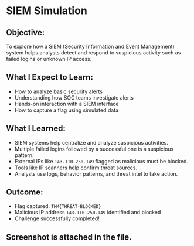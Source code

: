 # SIEM Simulation
## Objective:
To explore how a SIEM (Security Information and Event Management) system helps analysts detect and respond to suspicious activity such as failed logins or unknown IP access.
## What I Expect to Learn:
- How to analyze basic security alerts
- Understanding how SOC teams investigate alerts
- Hands-on interaction with a SIEM interface
- How to capture a flag using simulated data
## What I Learned:
- SIEM systems help centralize and analyze suspicious activities.
- Multiple failed logins followed by a successful one is a suspicious pattern.
- External IPs like `143.110.250.149` flagged as malicious must be blocked.
- Tools like IP scanners help confirm threat sources.
- Analysts use logs, behavior patterns, and threat intel to take action.
## Outcome:
- Flag captured: `THM{THREAT-BLOCKED}` 
- Malicious IP address `143.110.250.149` identified and blocked
- Challenge successfully completed!
## Screenshot is attached in the file.
